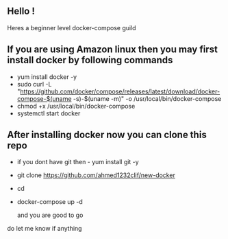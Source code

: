 Hello ! 
-------------------------------------

Heres a beginner level docker-compose guild 

If you are using Amazon linux then you may first install docker by following commands 
-------------------------------------------------------------------------------------------

* yum install docker -y
* sudo curl -L "https://github.com/docker/compose/releases/latest/download/docker-compose-$(uname -s)-$(uname -m)" -o /usr/local/bin/docker-compose
* chmod +x /usr/local/bin/docker-compose
* systemctl start docker

After installing docker now you can clone this repo
------------------------------------------------------

* if you dont have git then - yum install git -y
* git clone https://github.com/ahmed1232clif/new-docker
* cd <any of the directory>
* docker-compose up -d

  and you are good to go

do let me know if anything 
